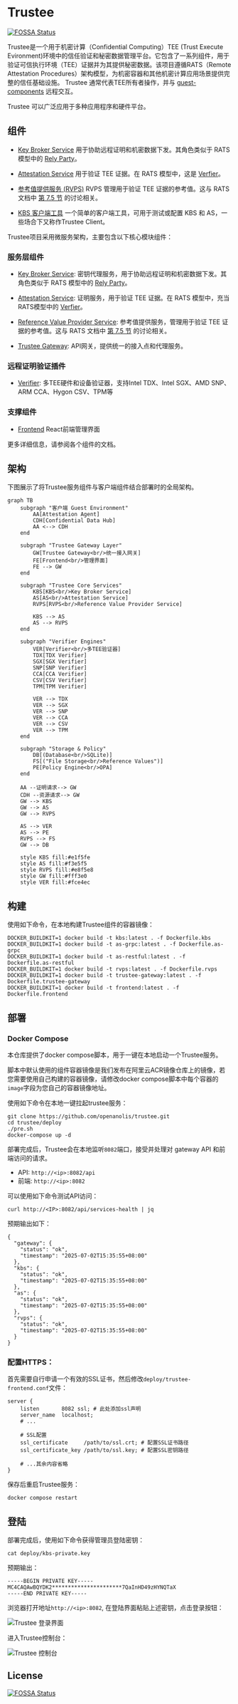 # Trustee

[![FOSSA Status](https://app.fossa.com/api/projects/git%2Bgithub.com%2Fconfidential-containers%2Fkbs.svg?type=shield)](https://app.fossa.com/projects/git%2Bgithub.com%2Fconfidential-containers%2Fkbs?ref=badge_shield)

Trustee是一个用于机密计算（Confidential Computing）TEE (Trust Execute Evironment)环境中的信任验证和秘密数据管理平台。它包含了一系列组件，用于验证可信执行环境（TEE）证据并为其提供秘密数据。该项目遵循RATS（Remote Attestation Procedures）架构模型，为机密容器和其他机密计算应用场景提供完整的信任基础设施。
Trustee 通常代表TEE所有者操作，并与 [guest-components](https://github.com/inclavare-containers/guest-components) 远程交互。

Trustee 可以广泛应用于多种应用程序和硬件平台。

## 组件

- [Key Broker Service](kbs)
  用于协助远程证明和机密数据下发。其角色类似于 RATS 模型中的 [Rely Party](https://www.ietf.org/archive/id/draft-ietf-rats-architecture-22.html#name-relying-party)。

- [Attestation Service](attestation-service)
  用于验证 TEE 证据。在 RATS 模型中，这是 [Verfier](https://www.ietf.org/archive/id/draft-ietf-rats-architecture-22.html#name-verifier)。

- [参考值提供服务 (RVPS)](rvps)
  RVPS 管理用于验证 TEE 证据的参考值。这与 RATS 文档中 [第 7.5 节](https://www.ietf.org/archive/id/draft-ietf-rats-architecture-22.html#name-endorser-reference-value-pr) 的讨论相关。

- [KBS 客户端工具](tools/kbs-client/)
  一个简单的客户端工具，可用于测试或配置 KBS 和 AS，一些场合下又称作Trustee Client。

Trustee项目采用微服务架构，主要包含以下核心模块组件：

### 服务层组件

- [Key Broker Service](kbs): 密钥代理服务，用于协助远程证明和机密数据下发。其角色类似于 RATS 模型中的 [Rely Party](https://www.ietf.org/archive/id/draft-ietf-rats-architecture-22.html#name-relying-party)。

- [Attestation Service](attestation-service): 证明服务，用于验证 TEE 证据。在 RATS 模型中，充当RATS模型中的 [Verfier](https://www.ietf.org/archive/id/draft-ietf-rats-architecture-22.html#name-verifier)。

- [Reference Value Provider Service](rvps): 参考值提供服务，管理用于验证 TEE 证据的参考值。这与 RATS 文档中 [第 7.5 节](https://www.ietf.org/archive/id/draft-ietf-rats-architecture-22.html#name-endorser-reference-value-pr) 的讨论相关。

- [Trustee Gateway](trustee-gateway): API网关，提供统一的接入点和代理服务。

### 远程证明验证插件

- [Verifier](deps/verifier/): 多TEE硬件和设备验证器，支持Intel TDX、Intel SGX、AMD SNP、ARM CCA、Hygon CSV、TPM等

### 支撑组件

- [Frontend](frontend/) React前端管理界面

更多详细信息，请参阅各个组件的文档。

## 架构

下图展示了将Trustee服务组件与客户端组件结合部署时的全局架构。

```mermaid
graph TB
    subgraph "客户端 Guest Environment"
        AA[Attestation Agent]
        CDH[Confidential Data Hub]
        AA <--> CDH
    end

    subgraph "Trustee Gateway Layer"
        GW[Trustee Gateway<br/>统一接入网关]
        FE[Frontend<br/>管理界面]
        FE --> GW
    end

    subgraph "Trustee Core Services"
        KBS[KBS<br/>Key Broker Service]
        AS[AS<br/>Attestation Service]
        RVPS[RVPS<br/>Reference Value Provider Service]
        
        KBS --> AS
        AS --> RVPS
    end

    subgraph "Verifier Engines"
        VER[Verifier<br/>多TEE验证器]
        TDX[TDX Verifier]
        SGX[SGX Verifier]  
        SNP[SNP Verifier]
        CCA[CCA Verifier]
        CSV[CSV Verifier]
        TPM[TPM Verifier]
        
        VER --> TDX
        VER --> SGX
        VER --> SNP
        VER --> CCA
        VER --> CSV
        VER --> TPM
    end

    subgraph "Storage & Policy"
        DB[(Database<br/>SQLite)]
        FS[("File Storage<br/>Reference Values")]
        PE[Policy Engine<br/>OPA]
    end

    AA --证明请求--> GW
    CDH --资源请求--> GW
    GW --> KBS
    GW --> AS
    GW --> RVPS
    
    AS --> VER
    AS --> PE
    RVPS --> FS
    GW --> DB
    
    style KBS fill:#e1f5fe
    style AS fill:#f3e5f5
    style RVPS fill:#e8f5e8
    style GW fill:#fff3e0
    style VER fill:#fce4ec
```

## 构建

使用如下命令，在本地构建Trustee组件的容器镜像：

```shell
DOCKER_BUILDKIT=1 docker build -t kbs:latest . -f Dockerfile.kbs
DOCKER_BUILDKIT=1 docker build -t as-grpc:latest . -f Dockerfile.as-grpc
DOCKER_BUILDKIT=1 docker build -t as-restful:latest . -f Dockerfile.as-restful
DOCKER_BUILDKIT=1 docker build -t rvps:latest . -f Dockerfile.rvps
DOCKER_BUILDKIT=1 docker build -t trustee-gateway:latest . -f Dockerfile.trustee-gateway
DOCKER_BUILDKIT=1 docker build -t frontend:latest . -f Dockerfile.frontend
```

## 部署

### Docker Compose

本仓库提供了docker compose脚本，用于一键在本地启动一个Trustee服务。

脚本中默认使用的组件容器镜像是我们发布在阿里云ACR镜像仓库上的镜像，若您需要使用自己构建的容器镜像，请修改docker compose脚本中每个容器的`image`字段为您自己的容器镜像地址。

使用如下命令在本地一键拉起trustee服务：

```shell
git clone https://github.com/openanolis/trustee.git
cd trustee/deploy
./pre.sh
docker-compose up -d
```

部署完成后，Trustee会在本地监听`8082`端口，接受并处理对 gateway API 和前端访问的请求。

- API: `http://<ip>:8082/api` 
- 前端: `http://<ip>:8082` 

可以使用如下命令测试API访问：

```shell
curl http://<IP>:8082/api/services-health | jq
```

预期输出如下：

```shell
{
  "gateway": {
    "status": "ok",
    "timestamp": "2025-07-02T15:35:55+08:00"
  },
  "kbs": {
    "status": "ok",
    "timestamp": "2025-07-02T15:35:55+08:00"
  },
  "as": {
    "status": "ok",
    "timestamp": "2025-07-02T15:35:55+08:00"
  },
  "rvps": {
    "status": "ok",
    "timestamp": "2025-07-02T15:35:55+08:00"
  }
}
```

### 配置HTTPS：

首先需要自行申请一个有效的SSL证书，然后修改`deploy/trustee-frontend.conf`文件：

```nginx
server {
    listen       8082 ssl; # 此处添加ssl声明
    server_name  localhost;
    # ...
    
    # SSL配置
    ssl_certificate     /path/to/ssl.crt; # 配置SSL证书路径
    ssl_certificate_key /path/to/ssl.key; # 配置SSL密钥路径
    
    # ...其余内容省略
} 
```

保存后重启Trustee服务：

```shell
docker compose restart
```

## 登陆

部署完成后，使用如下命令获得管理员登陆密钥：

```shell
cat deploy/kbs-private.key
```

预期输出：

```shell
-----BEGIN PRIVATE KEY-----
MC4CAQAwBQYDK2**********************7QaInHD49zHYNQTaX
-----END PRIVATE KEY-----
```

浏览器打开地址`http://<ip>:8082`, 在登陆界面粘贴上述密钥，点击登录按钮：

![Trustee 登录界面](images/trustee-login.png)

进入Trustee控制台：

![Trustee 控制台](images/trustee-web.png)

## License
[![FOSSA Status](https://app.fossa.com/api/projects/git%2Bgithub.com%2Fconfidential-containers%2Fkbs.svg?type=large)](https://app.fossa.com/projects/git%2Bgithub.com%2Fconfidential-containers%2Fkbs?ref=badge_large)







